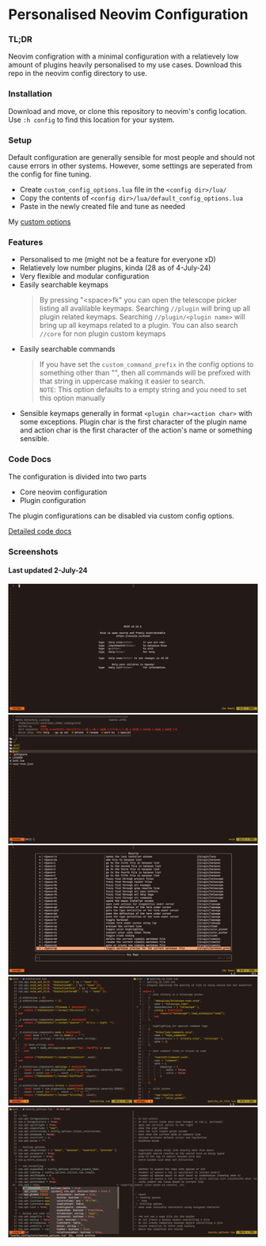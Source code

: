 # Personalised Neovim Configuration

### TL;DR
Neovim configration with a minimal configuration with a relatievely low 
amount of plugins heavily personalised to my use cases. Download this repo 
in the neovim config directory to use.

### Installation
Download and move, or clone this repository to neovim's config location.  
Use `:h config` to find this location for your system.

### Setup
Default configuration are generally sensible for most people and should not 
cause errors in other systems. However, some settings are seperated from the 
config for fine tuning.

* Create `custom_config_options.lua` file in the `<config dir>/lua/`
* Copy the contents of `<config dir>/lua/default_config_options.lua`
* Paste in the newly created file and tune as needed

My [custom options](./my_custom_options.md)

### Features
* Personalised to me (might not be a feature for everyone xD)
* Relatievely low number plugins, kinda (28 as of 4-July-24)
* Very flexible and modular configuration
* Easily searchable keymaps
    > By pressing "\<space\>fk" you can open the telescope picker listing 
    all avalilable keymaps. Searching `//plugin` will bring up all plugin 
    related keymaps. Searching `//plugin/<plugin name>` will bring up all 
    keymaps related to a plugin. You can also search `//core` for non plugin 
    custom keymaps
* Easily searchable commands
    > If you have set the `custom_command_prefix` in the config options to 
    something other than "", then all commands will be prefixed with that 
    string in uppercase making it easier to search.  
    `NOTE`: This option defaults to a empty string and you need to set this 
    option manually
* Sensible keymaps generally in format `<plugin char><action char>` with 
some exceptions. Plugin char is the first character of the plugin name and 
action char is the first character of the action's name or something 
sensible.

### Code Docs
The configuration is divided into two parts
* Core neovim configuration
* Plugin configuration

The plugin configurations can be disabled via custom config options.

[Detailed code docs](./code_docs.md)

### Screenshots
#### Last updated 2-July-24
![start_screen](./screenshots/start_screen.png)
![netrw_explorer](./screenshots/netrw_explorer.png)
![keymap_search](./screenshots/keymap_search.png)
![code_example](./screenshots/code_example.png)
![dev_tools_completion](./screenshots/dev_tools_completion.png)
